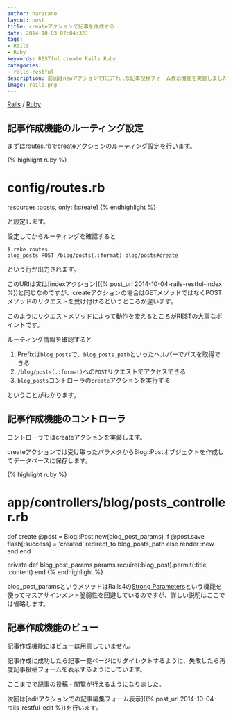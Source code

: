 ```yaml
---
author: haracane
layout: post
title: createアクションで記事を作成する
date: 2014-10-03 07:04:32J
tags:
- Rails
- Ruby
keywords: RESTful create Rails Ruby
categories:
- rails-restful
description: 前回はnewアクションでRESTfulな記事投稿フォーム表示機能を実装しました。今回はその投稿フォームから受け取ったデータで記事を作成するcreateアクションでの実装を行います。
image: rails.png
---
```

[Rails](/tags/rails/) / [Ruby](/tags/ruby/)

## 記事作成機能のルーティング設定

まずはroutes.rbでcreateアクションのルーティング設定を行います。

{% highlight ruby %}
# config/routes.rb
resources :posts, only: [:create]
{% endhighlight %}

と設定します。

設定してからルーティングを確認すると

    $ rake routes
    blog_posts POST /blog/posts(.:format) blog/posts#create

という行が出力されます。

このURIは実は[indexアクション]({% post_url 2014-10-04-rails-restful-index %})と同じなのですが、createアクションの場合はGETメソッドではなくPOSTメソッドのリクエストを受け付けるというところが違います。

このようにリクエストメソッドによって動作を変えるところがRESTの大事なポイントです。

ルーティング情報を確認すると

1. Prefixは`blog_posts`で、`blog_posts_path`といったヘルパーでパスを取得できる
2. `/blog/posts(.:format)`への`POST`リクエストでアクセスできる
3. `blog_posts`コントローラの`create`アクションを実行する

ということがわかります。

## 記事作成機能のコントローラ

コントローラではcreateアクションを実装します。

createアクションでは受け取ったパラメタからBlog::Postオブジェクトを作成してデータベースに保存します。

{% highlight ruby %}
# app/controllers/blog/posts_controller.rb
def create
  @post = Blog::Post.new(blog_post_params)
  if @post.save
    flash[:success] = 'created'
    redirect_to blog_posts_path
  else
    render :new
  end
end

private
  def blog_post_params
    params.require(:blog_post).permit(:title, :content)
  end
{% endhighlight %}

blog_post_paramsというメソッドはRails4の[Strong Parameters](https://github.com/rails/strong_parameters)という機能を使ってマスアサインメント脆弱性を回避しているのですが、詳しい説明はここでは省略します。

## 記事作成機能のビュー

記事作成機能にはビューは用意していません。

記事作成に成功したら記事一覧ページにリダイレクトするように、失敗したら再度記事投稿フォームを表示するようにしています。

ここまでで記事の投稿・閲覧が行えるようになりました。

次回は[editアクションでの記事編集フォーム表示]({% post_url 2014-10-04-rails-restful-edit %})を行います。

